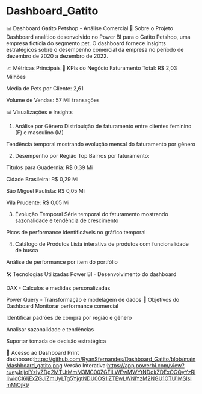 # Dashboard_Gatito
📊 Dashboard Gatito Petshop - Análise Comercial
🐾 Sobre o Projeto
Dashboard analítico desenvolvido no Power BI para o Gatito Petshop, uma empresa fictícia do segmento pet. O dashboard fornece insights estratégicos sobre o desempenho comercial da empresa no período de dezembro de 2020 a dezembro de 2022.

📈 Métricas Principais
🎯 KPIs do Negócio
Faturamento Total: R$ 2,03 Milhões

Média de Pets por Cliente: 2,61

Volume de Vendas: 57 Mil transações

📊 Visualizações e Insights
1. Análise por Gênero
Distribuição de faturamento entre clientes feminino (F) e masculino (M)

Tendência temporal mostrando evolução mensal do faturamento por gênero

2. Desempenho por Região
Top Bairros por faturamento:

Títulos para Guadernia: R$ 0,39 Mi

Cidade Brasileira: R$ 0,29 Mi

São Miguel Paulista: R$ 0,05 Mi

Vila Prudente: R$ 0,05 Mi

3. Evolução Temporal
Série temporal do faturamento mostrando sazonalidade e tendência de crescimento

Picos de performance identificáveis no gráfico temporal

4. Catálogo de Produtos
Lista interativa de produtos com funcionalidade de busca

Análise de performance por item do portfólio

🛠️ Tecnologias Utilizadas
Power BI - Desenvolvimento do dashboard

DAX - Cálculos e medidas personalizadas

Power Query - Transformação e modelagem de dados
🎯 Objetivos do Dashboard
Monitorar performance comercial

Identificar padrões de compra por região e gênero

Analisar sazonalidade e tendências

Suportar tomada de decisão estratégica

🔗 Acesso ao Dashboard
Print dashboard:https://github.com/RyanSfernandes/Dashboard_Gatito/blob/main/dashboard_gatito.png
Versão Interativa:https://app.powerbi.com/view?r=eyJrIjoiYzIyZDg2MTUtMmM3MC00ZGFlLWEwMWYtNDdkZDExOGQyYzRlIiwidCI6IjExZGJiZmUyLTg5YjgtNDU0OS1iZTEwLWNlYzM2NGU1OTU1MSIsImMiOjR9
